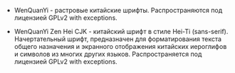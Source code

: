* WenQuanYi - растровые китайские шрифты. Распространяются под лицензией GPLv2 with exceptions.

* WenQuanYi Zen Hei CJK - китайский шрифт в стиле Hei-Ti (sans-serif). Начертательный шрифт, предназначен для форматирования текста общего назначения и экранного отображения китайских иероглифов и символов из многих других языков. Распространяется под лицензией GPLv2 with exceptions.
